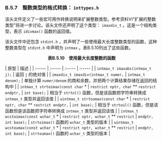 ### B.5.7　整数类型的格式转换： `inttypes.h` 

该头文件定义了一些宏可用作转换说明来扩展整数类型。参考资料VI“扩展的整数类型”将进一步讨论。该头文件还声明了这个类型： `imaxdiv_t` 。这是一个结构类型，表示 `idivmax()` 函数的返回值。

该头文件中还包含 `stdint.h` ，并声明了一些使用最大长度整数类型的函数，这种整数类型在 `stdint.h` 中声明为 `intmax` 。表B.5.10列出了这些函数。

<center class="my_markdown"><b class="my_markdown">表B.5.10　使用最大长度整数的函数</b></center>

| 原型 | 描述 |
| :-----  | :-----  | :-----  | :-----  |
| `intmax_t imaxabs(intmax_t j);` | 返回 `j` 的绝对值 |
| `imaxdiv_t imaxdiv(intmax_t numer,` | `intmax_t denom);` | 单独计算 `numer/denom` 的商和余数，并把两个计算结果存储在返回的结构中 |
| `intmax_t strtoimax(const char`  * | `restrict nptr, char`  **  `restrict endptr,` | `int base);` | 相当于 `strtol()` 函数，但是该函数把字符串转换成 `intmax_t` 类型并返回该值 |
| `uintmax_t strtoumax(const char`  * | `restrict nptr, char`  **  `restrict endptr,` | `int base);` | 相当于 `strtoul()` 函数，但是该函数但是该函数把字符串转换成 `intmax_t` 类型并返回该值 |
| `intmax_t wcstoimax(const wchar_t`  * | `restrict nptr, wchar_t`  **  `restrict` | `endptr, int base);` | `strtoimax()` 函数的 `wchar_t` 类型的版本 |
| `uintmax_t wcstoumax(const wchar_t`  * | `restrict nptr, wchar_t`  **  `restrict` | `endptr, int base);` | `strtoumax()` 函数的 `wchar_t` 类型的版本 |

